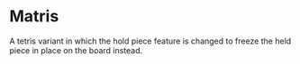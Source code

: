 # Matris

A tetris variant in which the hold piece feature is changed to freeze the held piece in place on the board instead.